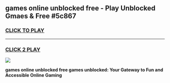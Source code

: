 
## games online unblocked free - Play Unblocked Gmaes & Free #5c867
<h3>
<a href="https://premium.freeplayer.one?title=games_online_unblocked_free&ref=01M">CLICK TO PLAY</a></h3>
<hr>

<h3>
<a href="https://premium.freeplayer.one?title=games_online_unblocked_free&ref=01M">CLICK 2 PLAY</a>
  
</h3>

<a href="https://premium.freeplayer.one?title=games_online_unblocked_free&ref=01M"><img src="https://clearcache.store/games.png"></a>


**games online unblocked free games unblocked: Your Gateway to Fun and Accessible Online Gaming**
